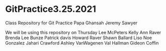 # GitPractice3.25.2021
Class Repository for Git Practice
Papa Ghansah
Jeremy Sawyer

We will be using this repository on Thursday
Lee McPeters
Kelly Ann Raver
Brenda Lee Bunze
Patrick davis
Howard Raver
Shawn Ballard
Liso 
Noe Gonzalez
Jahari Crawford
Ashley VanWagenen
Val Hallman
Gideon Coffin
